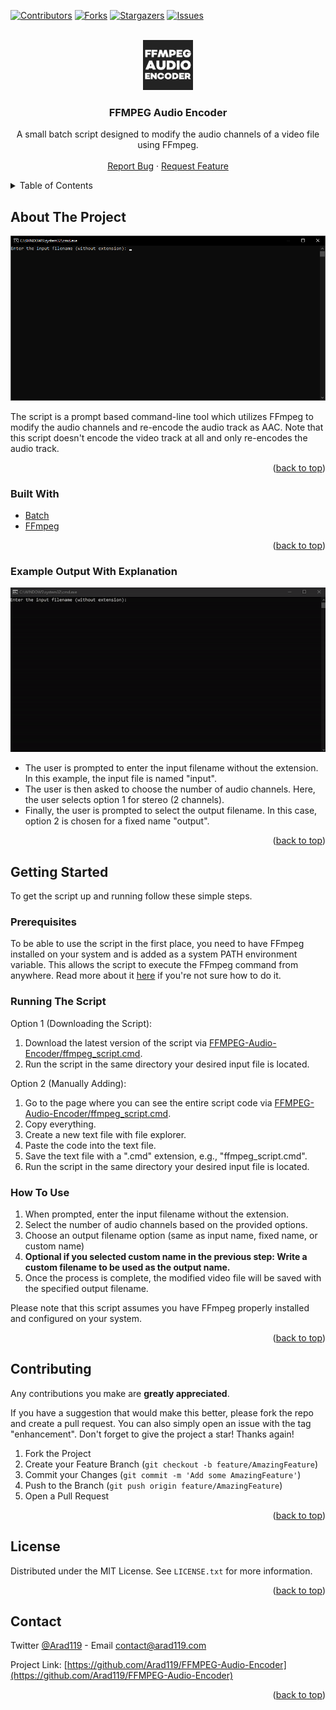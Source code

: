 <div id="top"></div>


<!-- PROJECT SHIELDS -->
<!--
*** I'm using markdown "reference style" links for readability.
*** Reference links are enclosed in brackets [ ] instead of parentheses ( ).
*** See the bottom of this document for the declaration of the reference variables
*** for contributors-url, forks-url, etc. This is an optional, concise syntax you may use.
*** https://www.markdownguide.org/basic-syntax/#reference-style-links
-->
[![Contributors][contributors-shield]][contributors-url]
[![Forks][forks-shield]][forks-url]
[![Stargazers][stars-shield]][stars-url]
[![Issues][issues-shield]][issues-url]

<!-- PROJECT LOGO -->
<br />
<div align="center">
  <a href="https://github.com/Arad119/FFMPEG-Audio-Encoder">
    <img src="images/Logo.png" alt="Logo" width="80" height="80">
  </a>

<h3 align="center">FFMPEG Audio Encoder</h3>

  <p align="center">
    A small batch script designed to modify the audio channels of a video file using FFmpeg.
    <br />
    <br />
    <a href="https://github.com/Arad119/FFMPEG-Audio-Encoder/issues">Report Bug</a>
    ·
    <a href="https://github.com/Arad119/FFMPEG-Audio-Encoder/issues">Request Feature</a>
  </p>
</div>



<!-- TABLE OF CONTENTS -->
<details>
  <summary>Table of Contents</summary>
  <ol>
    <li>
      <a href="#about-the-project">About The Project</a>
      <ul>
        <li><a href="#built-with">Built With</a></li>
        <li><a href="#example-output-with-explanation">Example Output With Explanation</a></li>
      </ul>
    </li>
    <li>
      <a href="#getting-started">Getting Started</a>
      <ul>
        <li><a href="#prerequisites">Prerequisites</a></li>
        <li><a href="#running-the-script">Running the Script</a></li>
        <li><a href="#how-to-use">How To Use</a></li>
      </ul>
    </li>
    <li><a href="#contributing">Contributing</a></li>
    <li><a href="#license">License</a></li>
    <li><a href="#contact">Contact</a></li>
  </ol>
</details>



<!-- ABOUT THE PROJECT -->
## About The Project

![FFMPEG-Audio-Encoder Screenshot][product-screenshot]

The script is a prompt based command-line tool which utilizes FFmpeg to modify the audio channels and re-encode the audio track as AAC. Note that this script doesn't encode the video track at all and only re-encodes the audio track.


<p align="right">(<a href="#top">back to top</a>)</p>



### Built With

* [Batch](https://wikipedia.org/wiki/Batch_file)
* [FFmpeg](https://ffmpeg.org/)

<p align="right">(<a href="#top">back to top</a>)</p>


<!-- OUTPUT EXAMPLE -->
### Example Output With Explanation

![FFMPEG-Audio-Encoder Preview][product-preview]

  - The user is prompted to enter the input filename without the extension. In this example, the input file is named "input".
  - The user is then asked to choose the number of audio channels. Here, the user selects option 1 for stereo (2 channels).
  - Finally, the user is prompted to select the output filename. In this case, option 2 is chosen for a fixed name "output".

<p align="right">(<a href="#top">back to top</a>)</p>


<!-- GETTING STARTED -->
## Getting Started

To get the script up and running follow these simple steps.

### Prerequisites

To be able to use the script in the first place, you need to have FFmpeg installed on your system and is added as a system PATH environment variable. This allows the script to execute the FFmpeg command from anywhere. Read more about it [here](https://www.wikihow.com/Install-FFmpeg-on-Windows) if you're not sure how to do it.

### Running The Script

Option 1 (Downloading the Script):
1. Download the latest version of the script via [FFMPEG-Audio-Encoder/ffmpeg_script.cmd](https://github.com/Arad119/FFMPEG-Audio-Encoder/blob/main/ffmpeg_script.cmd).
2. Run the script in the same directory your desired input file is located.

Option 2 (Manually Adding):
1. Go to the page where you can see the entire script code via [FFMPEG-Audio-Encoder/ffmpeg_script.cmd](https://raw.githubusercontent.com/Arad119/FFMPEG-Audio-Encoder/main/ffmpeg_script.cmd).
2. Copy everything.
3. Create a new text file with file explorer.
4. Paste the code into the text file.
5. Save the text file with a ".cmd" extension, e.g., "ffmpeg_script.cmd".
6. Run the script in the same directory your desired input file is located.

### How To Use

1. When prompted, enter the input filename without the extension.
2. Select the number of audio channels based on the provided options.
3. Choose an output filename option (same as input name, fixed name, or custom name)
4. **Optional if you selected custom name in the previous step: Write a custom filename to be used as the output name.**
5. Once the process is complete, the modified video file will be saved with the specified output filename.

Please note that this script assumes you have FFmpeg properly installed and configured on your system.

<p align="right">(<a href="#top">back to top</a>)</p>



<!-- CONTRIBUTING -->
## Contributing

Any contributions you make are **greatly appreciated**.

If you have a suggestion that would make this better, please fork the repo and create a pull request. You can also simply open an issue with the tag "enhancement".
Don't forget to give the project a star! Thanks again!

1. Fork the Project
2. Create your Feature Branch (`git checkout -b feature/AmazingFeature`)
3. Commit your Changes (`git commit -m 'Add some AmazingFeature'`)
4. Push to the Branch (`git push origin feature/AmazingFeature`)
5. Open a Pull Request

<p align="right">(<a href="#top">back to top</a>)</p>



<!-- LICENSE -->
## License

Distributed under the MIT License. See `LICENSE.txt` for more information.

<p align="right">(<a href="#top">back to top</a>)</p>



<!-- CONTACT -->
## Contact

Twitter [@Arad119](https://twitter.com/Arad119) - Email contact@arad119.com

Project Link: [https://github.com/Arad119/FFMPEG-Audio-Encoder](https://github.com/Arad119/FFMPEG-Audio-Encoder)

<p align="right">(<a href="#top">back to top</a>)</p>



<!-- MARKDOWN LINKS & IMAGES -->
<!-- https://www.markdownguide.org/basic-syntax/#reference-style-links -->
[contributors-shield]: https://img.shields.io/github/contributors/Arad119/FFMPEG-Audio-Encoder.svg?style=for-the-badge
[contributors-url]: https://github.com/Arad119/FFMPEG-Audio-Encoder/graphs/contributors
[forks-shield]: https://img.shields.io/github/forks/Arad119/FFMPEG-Audio-Encoder.svg?style=for-the-badge
[forks-url]: https://github.com/Arad119/FFMPEG-Audio-Encoder/network/members
[stars-shield]: https://img.shields.io/github/stars/Arad119/FFMPEG-Audio-Encoder.svg?style=for-the-badge
[stars-url]: https://github.com/Arad119/FFMPEG-Audio-Encoder/stargazers
[issues-shield]: https://img.shields.io/github/issues/Arad119/FFMPEG-Audio-Encoder.svg?style=for-the-badge
[issues-url]: https://github.com/Arad119/FFMPEG-Audio-Encoder/issues
[license-shield]: https://img.shields.io/github/license/Arad119/Fragfinder-GUI.svg?style=for-the-badge
[license-url]: https://github.com/Arad119/Fragfinder-GUI/blob/master/LICENSE.txt
[product-screenshot]: images/Program.png
[product-preview]: images/Preview.gif
